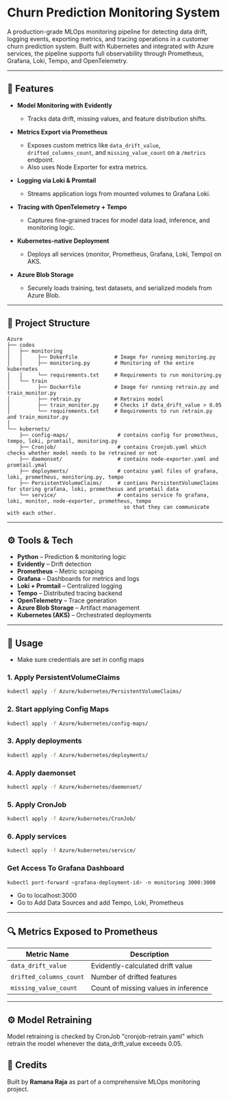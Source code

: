 # Churn Prediction Monitoring System

A production-grade MLOps monitoring pipeline for detecting data drift, logging events, exporting metrics, and tracing operations in a customer churn prediction system. Built with Kubernetes and integrated with Azure services, the pipeline supports full observability through Prometheus, Grafana, Loki, Tempo, and OpenTelemetry.

---

## 📌 Features

* **Model Monitoring with Evidently**

  * Tracks data drift, missing values, and feature distribution shifts.
* **Metrics Export via Prometheus**

  * Exposes custom metrics like `data_drift_value`, `drifted_columns_count`, and `missing_value_count` on a `/metrics` endpoint.
  * Also uses Node Exporter for extra metrics.
* **Logging via Loki & Promtail**

  * Streams application logs from mounted volumes to Grafana Loki.
* **Tracing with OpenTelemetry + Tempo**

  * Captures fine-grained traces for model data load, inference, and monitoring logic.
* **Kubernetes-native Deployment**

  * Deploys all services (monitor, Prometheus, Grafana, Loki, Tempo) on AKS.
* **Azure Blob Storage**

  * Securely loads training, test datasets, and serialized models from Azure Blob.

---

## 📁 Project Structure

```
Azure
├── codes
│   ├── monitoring
│   │     ├── DokerFile            # Image for running monitoring.py
│   │     ├── monitoring.py        # Monitoring of the entire kubernetes
│   │     └── requirements.txt     # Requirements to run monitoring.py
│   └── train
│         ├── Dockerfile           # Image for running retrain.py and train_monitor.py
│         ├── retrain.py           # Retrains model
│         ├── train_monitor.py     # Checks if data_drift_value > 0.05
│         └── requirements.txt     # Requirements to run retrain.py and train_monitor.py
│          
└── kubernets/
    ├── config-maps/                # contains config for prometheus, tempo, loki, promtail, monitoring.py     
    ├── Cronjob/                    # contains Cronjob.yaml which checks whether model needs to be retrained or not
    ├── daemonset/                  # contains node-exporter.yaml and promtail.ymal
    ├── deployments/                # contains yaml files of grafana, loki, prometheus, monitoring.py, tempo
    ├── PersistentVolumeClaims/     # contians PersistentVolumeClaims for storing grafana, loki, promethesus and promtail data
    └── service/                    # contains service fo grafana, loki, monitor, node-exporter, prometheus, tempo
                                      so that they can communicate with each other.

```

---

## ⚙️ Tools & Tech

* **Python** – Prediction & monitoring logic
* **Evidently** – Drift detection
* **Prometheus** – Metric scraping
* **Grafana** – Dashboards for metrics and logs
* **Loki + Promtail** – Centralized logging
* **Tempo** – Distributed tracing backend
* **OpenTelemetry** – Trace generation
* **Azure Blob Storage** – Artifact management
* **Kubernetes (AKS)** – Orchestrated deployments

---

## 🚀 Usage
* Make sure credentials are set in config maps
### 1. Apply PersistentVolumeClaims

```bash
kubectl apply -f Azure/kubernetes/PersistentVolumeClaims/
```

### 2. Start applying Config Maps

```bash
kubectl apply -f Azure/kubernetes/config-maps/
```

### 3. Apply deployments

```bash
kubectl apply -f Azure/kubernetes/deployments/
```

### 4. Apply daemonset

```bash
kubectl apply -f Azure/kubernetes/daemonset/
```

### 5. Apply CronJob

```bash
kubectl apply -f Azure/kubernetes/CronJob/
```

### 6. Apply services
```bash
kubectl apply -f Azure/kubernetes/service/
```

### Get Access To Grafana Dashboard
```bash
kubectl port-forward <grafana-deployment-id> -n monitoring 3000:3000
```

* Go to localhost:3000
* Go to Add Data Sources and add Tempo, Loki, Prometheus

---

## 🔍 Metrics Exposed to Prometheus

| Metric Name             | Description                          |
| ----------------------- | ------------------------------------ |
| `data_drift_value`      | Evidently-calculated drift value     |
| `drifted_columns_count` | Number of drifted features           |
| `missing_value_count`   | Count of missing values in inference |

---
## ⚙️ Model Retraining
Model retraining is checked by CronJob "cronjob-retrain.yaml" which retrain the model whenever the data_drift_value exceeds 0.05.

## 🧠 Credits

Built by **Ramana Raja** as part of a comprehensive MLOps monitoring project.
